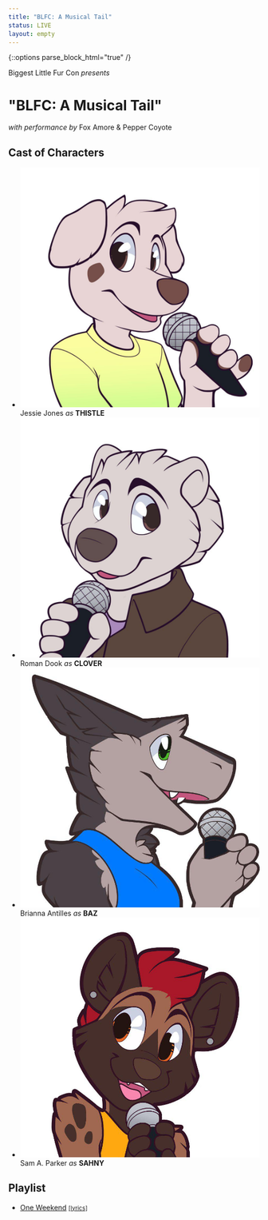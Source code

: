 ```yaml
---
title: "BLFC: A Musical Tail"
status: LIVE
layout: empty
---
```

{::options parse_block_html="true" /}

<div id="titlecard">
Biggest Little Fur Con
<em>presents</em>
<h1>"BLFC: A Musical Tail"</h1>
<em>with performance by</em>
Fox Amore &amp; Pepper Coyote
</div>

<div class="one-full bg-three textcenter">
<h2>Cast of Characters</h2>

<ul id="card-characters">
	<li>
		<img src="/assets/theme/art-thistle.jpg">
		Jessie Jones
		<em>as</em>
		<strong>THISTLE</strong>
	</li>
	<li>
		<img src="/assets/theme/art-clover.jpg">
		Roman Dook
		<em>as</em>
		<strong>CLOVER</strong>
	</li>
	<li>
		<img src="/assets/theme/art-baz.jpg">
		Brianna Antilles
		<em>as</em>
		<strong>BAZ</strong>
	</li>
	<li>
		<img src="/assets/theme/art-sahny.jpg">
		Sam A. Parker
		<em>as</em>
		<strong>SAHNY</strong>
	</li>
</ul>
<div class="clear"></div>
</div>

<div id="card-playlist" class="one-full">
<h2>Playlist</h2>
<ul>
	<li><a href="http://www.furaffinity.net/view/26022927/" target="_blank">One Weekend</a> <small><a href="/music/one-weekend">[lyrics]</a></small></li>
</ul>

<div class="clear"></div>
</div>